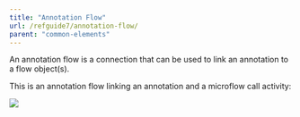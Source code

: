 ```yaml
---
title: "Annotation Flow"
url: /refguide7/annotation-flow/
parent: "common-elements"
---
```


An annotation flow is a connection that can be used to link an annotation to a flow object(s).

This is an annotation flow linking an annotation and a microflow call activity:

![](attachments/819203/918062.png)
